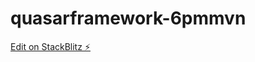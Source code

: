 # quasarframework-6pmmvn

[Edit on StackBlitz ⚡️](https://stackblitz.com/edit/quasarframework-6pmmvn)